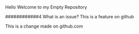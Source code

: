 Hello Welcome to my Empty Repository


############4
What is an issue?
This is a feature on github

This is a change made on github.com
